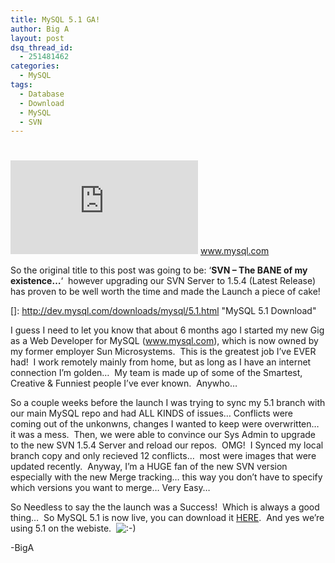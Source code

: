 ```yaml
---
title: MySQL 5.1 GA!
author: Big A
layout: post
dsq_thread_id:
  - 251481462
categories:
  - MySQL
tags:
  - Database
  - Download
  - MySQL
  - SVN
---
```

# 

[![][2]][2]
www.mysql.com

So the original title to this post was going to be: ‘**SVN – The BANE of my existence…**‘  however upgrading our SVN Server to 1.5.4 (Latest Release) has proven to be well worth the time and made the Launch a piece of cake!

 []: http://dev.mysql.com/downloads/mysql/5.1.html "MySQL 5.1 Download"

I guess I need to let you know that about 6 months ago I started my new Gig as a Web Developer for MySQL (www.mysql.com), which is now owned by my former employer Sun Microsystems.  This is the greatest job I’ve EVER had!  I work remotely mainly from home, but as long as I have an internet connection I’m golden…  My team is made up of some of the Smartest, Creative & Funniest people I’ve ever known.  Anywho…

So a couple weeks before the launch I was trying to sync my 5.1 branch with our main MySQL repo and had ALL KINDS of issues… Conflicts were coming out of the unkonwns, changes I wanted to keep were overwritten… it was a mess.  Then, we were able to convince our Sys Admin to upgrade to the new SVN 1.5.4 Server and reload our repos.  OMG!  I Synced my local branch copy and only recieved 12 conflicts…  most were images that were updated recently.  Anyway, I’m a HUGE fan of the new SVN version especially with the new Merge tracking… this way you don’t have to specify which versions you want to merge… Very Easy…

So Needless to say the the launch was a Success!  Which is always a good thing…  So MySQL 5.1 is now live, you can download it [HERE][2].  And yes we’re using 5.1 on the webiste.  ![:-)][3] 

 [2]: http://dev.mysql.com/downloads/mysql/5.1.html "MySQL 5.1"
 [3]: http://www.aaronkwhite.com/wp-includes/images/smilies/icon_smile.gif

-BigA